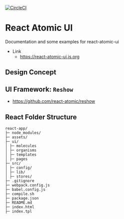 [![CircleCI](https://circleci.com/gh/react-atomic/react-atomic-ui/tree/main.svg?style=svg)](https://circleci.com/gh/react-atomic/react-atomic-ui/tree/main)

React Atomic UI
====

Documentation and some examples for react-atomic-ui

* Link
   * https://react-atomic-ui.js.org


## Design Concept

## UI Framework: `Reshow`
* https://github.com/react-atomic/reshow

## React Folder Structure
```
react-app/ 
├─ node_modules/ 
├─ assets/ 
├─ ui/ 
│ ├─ molecules 
│ ├─ organisms 
│ ├─ templates 
│ ├─ pages 
├─ src/
│ ├─ config/
│ ├─ lib/
│ ├─ stores/
├─ .gitignore
├─ webpack.config.js
├─ babel.config.js
├─ compile.sh
├─ package.json
├─ README.md 
├─ index.html 
├─ index.tpl
```
